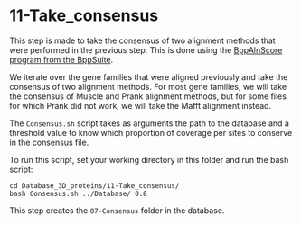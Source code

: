 # 11-Take_consensus

This step is made to take the consensus of two alignment methods that were performed in the previous step.
This is done using the [BppAlnScore program from the BppSuite](https://github.com/BioPP/bppsuite/tree/master).

We iterate over the gene families that were aligned previously and take the consensus of two alignment methods. For most gene families, we will take the consensus of Muscle and Prank alignment methods, but for some files for which Prank did not work, we will take the Mafft alignment instead.

The `Consensus.sh` script takes as arguments the path to the database and a threshold value to know which proportion of coverage per sites to conserve in the consensus file.

To run this script, set your working directory in this folder and run the bash script:
```
cd Database_3D_proteins/11-Take_consensus/
bash Consensus.sh ../Database/ 0.8
```

This step creates the `07-Consensus` folder in the database.
